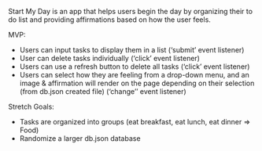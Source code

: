 Start My Day is an app that helps users begin the day by organizing their to do list and providing affirmations based on how the user feels.

MVP:
- Users can input tasks to display them in a list (‘submit’ event listener)
- User can delete tasks individually (‘click’ event listener)
- Users can use a refresh button to delete all tasks (‘click’ event listener)
- Users can select how they are feeling from a drop-down menu, and an image & affirmation will render on the page depending on their selection (from db.json created file) (‘change’’ event listener)

Stretch Goals:
- Tasks are organized into groups (eat breakfast, eat lunch, eat dinner => Food)
- Randomize a larger db.json database 
